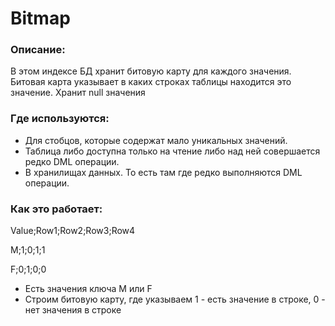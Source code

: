 # Bitmap

### Описание: 	
В этом индексе БД хранит битовую карту для каждого значения. Битовая карта указывает в каких строках таблицы находится это значение. Хранит null значения

### Где используются:
  - Для стобцов, которые содержат мало уникальных значений.
  - Таблица либо доступна только на чтение либо над ней совершается редко DML операции.
  - В хранилищах данных. То есть там где редко выполняются DML операции.

### Как это работает:
Value;Row1;Row2;Row3;Row4

M;1;0;1;1

F;0;1;0;0
  
  - Есть значения ключа M или F
  - Строим битовую карту, где указываем 1 - есть значение в строке, 0 - нет значения в строке
